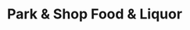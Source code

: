 ---
title: "Park & Shop Food & Liquor"
url: /lake-in-the-hills/park-und-shop-food-und-liquor/
shop: Spirituosen
---